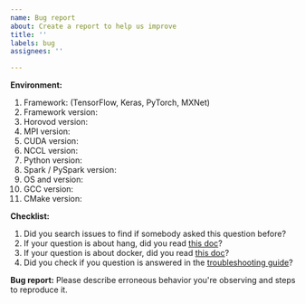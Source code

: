 ```yaml
---
name: Bug report
about: Create a report to help us improve
title: ''
labels: bug
assignees: ''

---
```


**Environment:**
1. Framework: (TensorFlow, Keras, PyTorch, MXNet)
2. Framework version:
3. Horovod version:
4. MPI version:
5. CUDA version:
6. NCCL version:
7. Python version:
8. Spark / PySpark version:
9. OS and version:
10. GCC version:
11. CMake version:

**Checklist:**
1. Did you search issues to find if somebody asked this question before?
2. If your question is about hang, did you read [this doc](https://github.com/horovod/horovod/blob/master/docs/running.rst)?
3. If your question is about docker, did you read [this doc](https://github.com/horovod/horovod/blob/master/docs/docker.rst)?
4. Did you check if you question is answered in the [troubleshooting guide](https://github.com/horovod/horovod/blob/master/docs/troubleshooting.rst)?

**Bug report:**
Please describe erroneous behavior you're observing and steps to reproduce it.

